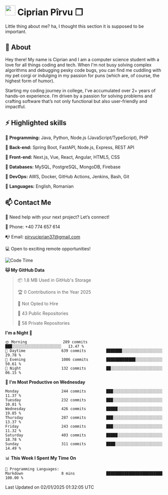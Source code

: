# <img height="32px" src="https://user-images.githubusercontent.com/74038190/216122041-518ac897-8d92-4c6b-9b3f-ca01dcaf38ee.png"> Ciprian Pîrvu ❐ </h1>

Little thing about me? ha, I thought this section it is supposed to be important.

## 🧐 About

Hey there! My name is Ciprian and I am a computer science student with a love for all things coding and tech. When I'm not busy solving complex algorithms and debugging pesky code bugs, you can find me cuddling with my pet corgi or indulging in my passion for puns (which are, of course, the highest form of humor).

Starting my coding journey in college, I've accumulated over 2+ years of hands-on experience. I’m driven by a passion for solving problems and crafting software that’s not only functional but also user-friendly and impactful.


## ⚡ Highlighted skills

🎯 **Programming:** Java, Python, Node.js (JavaScript/TypeScript), PHP

🎯 **Back-end:** Spring Boot, FastAPI, Node.js, Express, REST API

🎯 **Front-end:** Next.js, Vue, React, Angular, HTML5, CSS

🎯 **Databases:** MySQL, PostgreSQL, MongoDB, Firebase

🎯 **DevOps:** AWS, Docker, GitHub Actions, Jenkins, Bash, Git

🎯 **Languages:** English, Romanian



## 📫 Contact Me

🤝 Need help with your next project? Let’s connect!

📱 Phone: +40 774 657 614

📭 Email: pirvuciprian37@gmail.com


💻 Open to exciting remote opportunities!

<!--START_SECTION:waka-->
![Code Time](http://img.shields.io/badge/Code%20Time-2%2C252%20hrs%2046%20mins-blue)

**🐱 My GitHub Data** 

> 📦 1.8 MB Used in GitHub's Storage 
 > 
> 🏆 0 Contributions in the Year 2025
 > 
> 🚫 Not Opted to Hire
 > 
> 📜 43 Public Repositories 
 > 
> 🔑 58 Private Repositories 
 > 
**I'm a Night 🦉** 

```text
🌞 Morning                289 commits         ███░░░░░░░░░░░░░░░░░░░░░░   13.47 % 
🌆 Daytime                639 commits         ███████░░░░░░░░░░░░░░░░░░   29.78 % 
🌃 Evening                1086 commits        █████████████░░░░░░░░░░░░   50.61 % 
🌙 Night                  132 commits         ██░░░░░░░░░░░░░░░░░░░░░░░   06.15 % 
```
📅 **I'm Most Productive on Wednesday** 

```text
Monday                   244 commits         ███░░░░░░░░░░░░░░░░░░░░░░   11.37 % 
Tuesday                  232 commits         ███░░░░░░░░░░░░░░░░░░░░░░   10.81 % 
Wednesday                426 commits         █████░░░░░░░░░░░░░░░░░░░░   19.85 % 
Thursday                 287 commits         ███░░░░░░░░░░░░░░░░░░░░░░   13.37 % 
Friday                   243 commits         ███░░░░░░░░░░░░░░░░░░░░░░   11.32 % 
Saturday                 403 commits         █████░░░░░░░░░░░░░░░░░░░░   18.78 % 
Sunday                   311 commits         ████░░░░░░░░░░░░░░░░░░░░░   14.49 % 
```


📊 **This Week I Spent My Time On** 

```text
💬 Programming Languages: 
Markdown                 8 mins              █████████████████████████   100.00 % 
```


 Last Updated on 02/01/2025 01:32:05 UTC
<!--END_SECTION:waka-->
